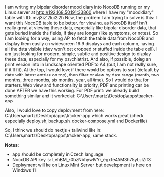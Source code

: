 
I am writing my bipolar disorder mood diary into NocoDB running on my Linux server at http://192.168.50.191:33860 where I have my "mood diary" table with ID: mvj3iz12lui2i2h
Now, the problem I am trying to solve is this: I want this NocoDB table to be better, for viewing, as NocoDB itself isn't really great at viewing these data, especially like bipolar disorder data, that gets buried inside the fields, if they are longer (like symptoms, or notes). So I am looking for a way, using API to fetch the table data from NocoDB and display them easily on widescreen 16:9 displays and each column, having all the data visible (they won't get cropped or stuffed inside the table cell), I am just looking for modern, simple, subtle and positive design to display these data, especially for my psychiatrist. And also, if possible, doing an print version into in landscape oriented PDF to A4 (but, I am not really sure, if it'll fit). At the top, I would love if there would be options to sort (default by date with latest entries on top), then filter or view by date range (month, two months, three months, six months, year, all time). So I would do that for starters.
Web view and functionality is priority, PDF and printing can be done AFTER we have this working. 
For PDF print: we already build something similar and it worked at: C:\Users\martz\Desktop\apps\tracker-app

Also, I would love to copy deployment from here: C:\Users\martz\Desktop\apps\tracker-app which works great (check especially deploy.sh, backup.sh, docker-compose.yml and Dockerfile)

So, I think we should do nextjs + tailwind like in: C:\Users\martz\Desktop\apps\tracker-app, same stack. 

**Notes**:
- app should be completely in Czech language
- NocoDB API key is: LehBM_s0bzNbhywtVYr_egxfe4AM3h75yLulZif3
- Deployment will be on Linux Mint Server, but development is here on Windows 11